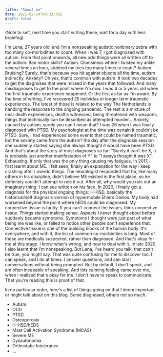 ```yaml
---
title: "About me"
date: 2021-02-24T09:32:39Z
draft: false
---
```


(Note to self, next time you start writing these, wait for a day with less brainfog)

I'm Lena, 27 years old, and I'm a nonspeaking autistic nonbinary zebra with too many co-morbidities to count.
When I was 7, I got diagnosed with autism. From that point onwards, all new odd things were all written off to the autism. Bad motor skills? Autism. Clumsiness where I twisted my ankle several times an hour, stubbed my toes too many times to count? Autism. Bruising? Surely, that's because you hit against objects all the time, autism indirectly. Anxiety? Oh yes, that's common with autism.
It took two decades to get the diagnoses that were missed in the years that followed. And many misdiagnoses to get to the point where I'm now. 
I was 4 or 5 years old when the first traumatic experience happened. Or the first as far as I'm aware. By the time of writing, I've recovered 25 individua or longer term traumatic experiences. The latest of those is related to the way The Netherlands is handling the response to the ongoing pandemic. The rest is a mixture of near death experiences, deaths witnessed, being threatened with weapons, things that technically can be described as attempted murder... Anxiety, caused by autism, surely you can't mean that? I was 26 when I was finally diagnosed with PTSD. My psychologist at the time was certain it couldn't be PTSD. Sure, I had experienced some events that could be named traumatic, but the anxiety came from the autism? the day after the diagnosis session she suddenly started saying she always thought it would have been PTSD.
And that's about the story of most diagnoses so far: "Surely it can't be X, it is probably just another manifestation of Y" to "I aways thought it was X". Exhausting. If only that was the only thing causing my fatigues.
In 2017, I first learnt about ME. I felt seen, finally an explanation for the way I keep crashing after I overdo things. The neurologist responded that he, like many others in his discipline, didn't believe ME existed in the first place, so he definitely couldn't attempt to rule it out. After all, why would you rule out an imaginary thing, I can see written on his face.
In 2020, I finally got a diagnosis for the physical ongoing things: H-HSD, basically the historical/self diagnosis version of hypermobile Ehlers Danlos. My body had worsened beyond the point where hEDS could be diagnosed. My connective tissue is faulty. If you can't connect the issues, think connective tissue. Things started making sense. Aspects I never thought about before suddenly became symptoms. Symptoms I thought were just part of what being me was like, or failed to notice other people don't experience that. 
Connective tissue is one of the building blocks of the human body. It's everywhere, and with it, the list of common co-morbidities is long. Most of these are medically suspected, rather than diagnosed. And that's okay for me at this stage. I know what's wrong, and how to deal with it.
In late 2020, I also learnt that I'm nonspeaking. But Lena, I've heard you talk, that can't be true, you might say. That was quite confusing for me to discover too. I can speak, and I do at times. I answer questions, and can start conversations without being prompted. But by default, I don't speak, and am often incapable of speaking. And this calming feeling came over me, when I realised that's okay for me. I don't have to speak to communicate. That you're reading this is proof of that. 

In no particular order, here's a list of things going on that I deem important or might talk about on this blog. Some diagnosed, others not so much.
* Autism
* OCD
* PTSD
* Osteoporosis
* H-HSD/hEDS
* Mast Cell Activation Syndrome (MCAS)
* Severe ME
* Dysautonomia
* Orthostatic Intolerance
* ...

